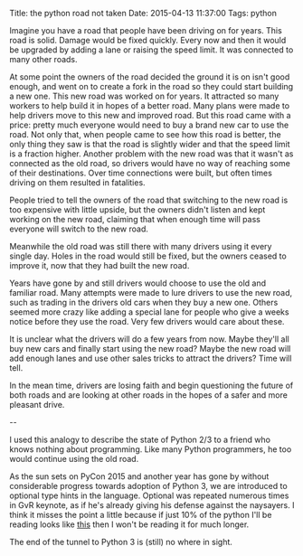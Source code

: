 Title: the python road not taken
Date: 2015-04-13 11:37:00
Tags: python

Imagine you have a road that people have been driving on for years. This road is
solid. Damage would be fixed quickly. Every now and then it would be upgraded
by adding a lane or raising the speed limit. It was connected to many other
roads.

At some point the owners of the road decided the ground it is on isn't good
enough, and went on to create a fork in the road so they could start building
a new one. This new road was worked on for years. It attracted so many workers
to help build it in hopes of a better road. Many plans were made to help
drivers move to this new and improved road. But this road came with a price:
pretty much everyone would need to buy a brand new car to use the road. Not
only that, when people came to see how this road is better, the only thing they
saw is that the road is slightly wider and that the speed limit is a fraction
higher. Another problem with the new road was that it wasn't as connected as
the old road, so drivers would have no way of reaching some of their
destinations.  Over time connections were built, but often times driving on
them resulted in fatalities.

People tried to tell the owners of the road that switching to the new
road is too expensive with little upside, but the owners didn't listen and
kept working on the new road, claiming that when enough time will pass
everyone will switch to the new road.

Meanwhile the old road was still there with many drivers using it every single
day. Holes in the road would still be fixed, but the owners ceased to
improve it, now that they had built the new road.

Years have gone by and still drivers would choose to use the old and familiar
road. Many attempts were made to lure drivers to use the new road, such as
trading in the drivers old cars when they buy a new one.  Others seemed more
crazy like adding a special lane for people who give a weeks notice before they
use the road. Very few drivers would care about these.

It is unclear what the drivers will do a few years from now. Maybe they'll all
buy new cars and finally start using the new road? Maybe the new road will add
enough lanes and use other sales tricks to attract the drivers? Time will tell.

In the mean time, drivers are losing faith and begin questioning the future of
both roads and are looking at other roads in the hopes of a safer and more
pleasant drive.

--

I used this analogy to describe the state of Python 2/3 to a friend who knows
nothing about programming. Like many Python programmers, he too would
continue using the old road.

As the sun sets on PyCon 2015 and another year has gone by without considerable
progress towards adoption of Python 3, we are introduced to optional type hints
in the language.  Optional was repeated numerous times in GvR keynote,
as if he's already giving his defense against the naysayers.  I think it
misses the point a little because if just 10% of the python I'll be reading looks like
[this](https://www.python.org/dev/peps/pep-0484/#function-overloading) then
I won't be reading it for much longer.

The end of the tunnel to Python 3 is (still) no where in sight.
